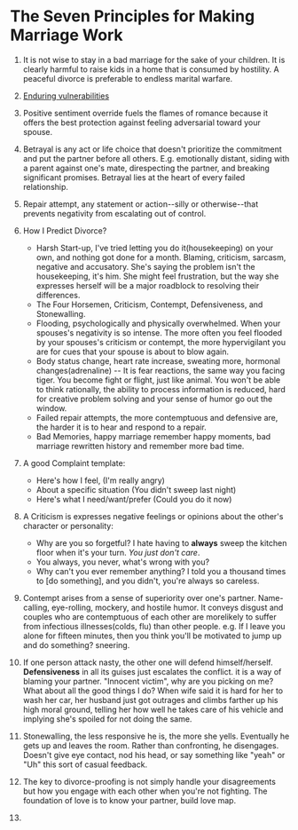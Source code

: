 # The Seven Principles for Making Marriage Work

1. It is not wise to stay in a bad marriage for the sake of your children. It is clearly harmful to raise kids in a home that is consumed by hostility. A peaceful divorce is preferable to endless marital warfare. 
2. [Enduring vulnerabilities](https://www.restoredhopecounselingservices.com/blog/2021/4/6/how-enduring-vulnerabilities-are-affecting-your-marriage)
3. Positive sentiment override fuels the flames of romance because it offers the best protection against feeling adversarial toward your spouse. 
4. Betrayal is any act or life choice that doesn't prioritize the commitment and put the partner before all others. E.g. emotionally distant, siding with a parent against one's mate, direspecting the partner, and breaking significant promises. Betrayal lies at the heart of every failed relationship. 
5. Repair attempt, any statement or action--silly or otherwise--that prevents negativity from escalating out of control. 
6. How I Predict Divorce?
    - Harsh Start-up, I've tried letting you do it(housekeeping) on your own, and nothing got done for a month. Blaming, criticism, sarcasm, negative and accusatory. She's saying the problem isn't the housekeeping, it's him. She might feel frustration, but the way she expresses herself will be a major roadblock to resolving their differences.
    - The Four Horsemen, Criticism, Contempt, Defensiveness, and Stonewalling.
    - Flooding, psychologically and physically overwhelmed. When your spouses's negativity is so intense. The more often you feel flooded by your spouses's criticism or contempt, the more hypervigilant you are for cues that your spouse is about to blow again.
    - Body status change, heart rate increase, sweating more, hormonal changes(adrenaline) -- It is  fear reactions, the same way you facing tiger. You become fight or flight, just like animal. You won't be able to think rationally, the ability to process information is reduced, hard for creative problem solving and your sense of humor go out the window. 
    - Failed repair attempts, the more contemptuous and defensive are, the harder it is to hear and respond to a repair. 
    - Bad Memories, happy marriage remember happy moments, bad marriage rewritten history and remember more bad time. 


7. A good Complaint template: 
    - Here's how I feel, (I'm really angry)
    - About a specific situation (You didn't sweep last night)
    - Here's what I need/want/prefer (Could you do it now)
8. A Criticism is expresses negative feelings or opinions about the other's character or personality:
    - Why are you so forgetful? I hate having to **always** sweep the kitchen floor when it's your turn. *You just don't care*.
    - You always, you never, what's wrong with you?
    - Why can't you ever remember anything? I told you a thousand times to [do something], and you didn't, you're always so careless.
9. Contempt arises from a sense of superiority over one's partner. Name-calling, eye-rolling, mockery, and hostile humor. It conveys disgust and couples who are contemptuous of each other are morelikely to suffer from infectious illnesses(colds, flu) than other people. e.g. If I leave you alone for fifteen minutes, then you think you'll be motivated to jump up and do something? sneering.
10. If one person attack nasty, the other one will defend himself/herself. **Defensiveness** in all its guises just escalates the conflict. it is a way of blaming your partner. "Innocent victim", why are you picking on me? What about all the good things I do? When wife said it is hard for her to wash her car, her husband just got outrages and climbs farther up his high moral ground, telling her how well he takes care of his vehicle and implying she's spoiled for not doing the same. 
11. Stonewalling, the less responsive he is, the more she yells. Eventually he gets up and leaves the room. Rather than confronting, he disengages. Doesn't give eye contact, nod his head, or say something like "yeah" or "Uh" this sort of casual feedback. 
12. The key to divorce-proofing is not simply handle your disagreements but how you engage with each other when you're not fighting. The foundation of love is to know your partner, build love map.
13. 
